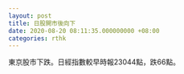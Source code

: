 ```yaml
---
layout: post
title: 日股開市後向下
date: 2020-08-20 08:11:35.000000000 +08:00
categories: rthk
---
```


東京股市下跌。日經指數較早時報23044點，跌66點。
